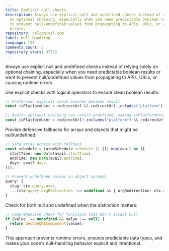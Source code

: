 ```yaml
---
title: Explicit null checks
description: Always use explicit null and undefined checks instead of relying solely
  on optional chaining, especially when you need predictable boolean results or want
  to prevent null/undefined values from propagating to APIs, URLs, or causing runtime
  errors.
repository: calcom/cal.com
label: Null Handling
language: TSX
comments_count: 5
repository_stars: 37732
---
```


Always use explicit null and undefined checks instead of relying solely on optional chaining, especially when you need predictable boolean results or want to prevent null/undefined values from propagating to APIs, URLs, or causing runtime errors.

Use explicit checks with logical operators to ensure clean boolean results:
```typescript
// Preferred: explicit check ensures boolean result
const isPlatformUser = redirectUrl && redirectUrl.includes("platform") && redirectUrl.includes("new");

// Avoid: optional chaining can return undefined, making isPlatformUser potentially undefined
const isPlatformUser = redirectUrl?.includes("platform") && redirectUrl?.includes("new");
```

Provide defensive fallbacks for arrays and objects that might be null/undefined:
```typescript
// Safe array access with fallback
const schedule = (atomSchedule.schedule || []).map(avail => ({
  startTime: new Date(avail.startTime),
  endTime: new Date(avail.endTime),
  days: avail.days,
}));

// Prevent undefined values in object spreads
query: {
  slug: ctx.query.user,
  ...(ctx.query.orgRedirection !== undefined && { orgRedirection: ctx.query.orgRedirection }),
}
```

Check for both null and undefined when the distinction matters:
```typescript
// Comprehensive check for functions that don't accept null
if (value !== undefined && value !== null) {
  return decodeURIComponent(value);
}
```

This approach prevents runtime errors, ensures predictable data types, and makes your code's null-handling behavior explicit and intentional.